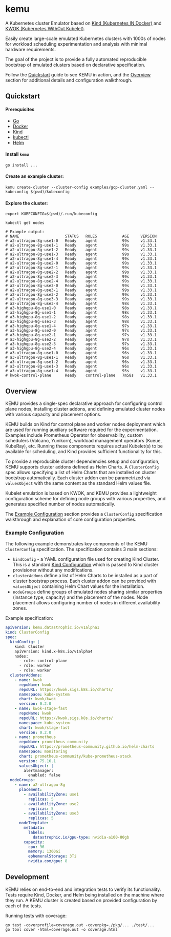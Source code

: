 # kemu
A Kubernetes cluster Emulator based on [Kind (Kubernetes IN Docker)](https://kind.sigs.k8s.io/)
and [KWOK (Kubernetes WithOut Kubelet)](https://kwok.sigs.k8s.io/).

Easily create large-scale emulated Kubernetes clusters with 1000s of nodes
for workload scheduling experimentation and analysis with minimal hardware
requirements.

The goal of the project is to provide a fully automated reproducible bootstrap
of emulated clusters based on declarative specification.

Follow the [Quickstart](#quickstart) guide to see KEMU in action, and the
[Overview](#overview) section for additional details and configuration walkthrough.

## Quickstart
#### Prerequisites
* [Go](https://go.dev/doc/install)
* [Docker](https://docs.docker.com/engine/install)
* [Kind](https://kind.sigs.k8s.io/)
* [kubectl](https://kubernetes.io/docs/tasks/tools/#kubectl)
* [Helm](https://helm.sh/docs/intro/install/)

#### Install `kemu`
```shell
go install ...
```

#### Create an example cluster:
```shell
kemu create-cluster --cluster-config examples/gcp-cluster.yaml --kubeconfig $(pwd)/kubeconfig
```

#### Explore the cluster:
```shell
export KUBECONFIG=$(pwd)/.run/kubeconfig

kubectl get nodes

# Example output:
# NAME                    STATUS   ROLES           AGE     VERSION
# a2-ultragpu-8g-use1-0   Ready    agent           99s     v1.33.1
# a2-ultragpu-8g-use1-1   Ready    agent           99s     v1.33.1
# a2-ultragpu-8g-use1-2   Ready    agent           99s     v1.33.1
# a2-ultragpu-8g-use1-3   Ready    agent           99s     v1.33.1
# a2-ultragpu-8g-use1-4   Ready    agent           99s     v1.33.1
# a2-ultragpu-8g-use2-0   Ready    agent           99s     v1.33.1
# a2-ultragpu-8g-use2-1   Ready    agent           99s     v1.33.1
# a2-ultragpu-8g-use2-2   Ready    agent           99s     v1.33.1
# a2-ultragpu-8g-use2-3   Ready    agent           99s     v1.33.1
# a2-ultragpu-8g-use2-4   Ready    agent           99s     v1.33.1
# a2-ultragpu-8g-use3-0   Ready    agent           99s     v1.33.1
# a2-ultragpu-8g-use3-1   Ready    agent           99s     v1.33.1
# a2-ultragpu-8g-use3-2   Ready    agent           99s     v1.33.1
# a2-ultragpu-8g-use3-3   Ready    agent           99s     v1.33.1
# a2-ultragpu-8g-use3-4   Ready    agent           98s     v1.33.1
# a3-highgpu-8g-use1-0    Ready    agent           98s     v1.33.1
# a3-highgpu-8g-use1-1    Ready    agent           98s     v1.33.1
# a3-highgpu-8g-use1-2    Ready    agent           98s     v1.33.1
# a3-highgpu-8g-use1-3    Ready    agent           98s     v1.33.1
# a3-highgpu-8g-use1-4    Ready    agent           97s     v1.33.1
# a3-highgpu-8g-use2-0    Ready    agent           97s     v1.33.1
# a3-highgpu-8g-use2-1    Ready    agent           97s     v1.33.1
# a3-highgpu-8g-use2-2    Ready    agent           97s     v1.33.1
# a3-highgpu-8g-use2-3    Ready    agent           97s     v1.33.1
# a3-highgpu-8g-use2-4    Ready    agent           96s     v1.33.1
# a3-ultragpu-8g-use1-0   Ready    agent           96s     v1.33.1
# a3-ultragpu-8g-use1-1   Ready    agent           96s     v1.33.1
# a3-ultragpu-8g-use1-2   Ready    agent           96s     v1.33.1
# a3-ultragpu-8g-use1-3   Ready    agent           96s     v1.33.1
# a3-ultragpu-8g-use1-4   Ready    agent           95s     v1.33.1
# kwok-control-plane      Ready    control-plane   7m58s   v1.33.1
```

## Overview
KEMU provides a single-spec declarative approach for configuring control plane nodes,
installing cluster addons, and defining emulated cluster nodes with various capacity
and placement options.

KEMU builds on Kind for control plane and worker nodes deployment which are used for
running auxiliary software required for the experimentation. Examples include Prometheus
Operator for observability, custom schedulers (Volcano, Yunikorn), workload management
operators (Kueue, KubeRay), etc. Running these components requires actual Kubelet(s) to
be available for scheduling, and Kind provides sufficient functionality for this.

To provide a reproducible cluster dependencies setup and configuration, KEMU supports
cluster addons defined as Helm Charts. A `ClusterConfig` spec allows specifying a list
of Helm Charts that are installed on cluster bootstrap automatically. Each cluster
addon can be parametrized via `valuesObject` with the same content as the standard
Helm values file.

Kubelet emulation is based on KWOK, and KEMU provides a lightweight configuration
scheme for defining node groups with various properties, and generates specified
number of nodes automatically.

The [Example Configuration](#example-configuration) section provides a `ClusterConfig`
specification walkthrough and explanation of core configuration properties. 

### Example Configuration
The following example demonstrates key components of the KEMU `ClusterConfig` specification.
The specification contains 3 main sections:
* `kindConfig` - a YAML configuration file used for creating Kind Cluster. This is a standard
  [Kind Configuration](https://kind.sigs.k8s.io/docs/user/configuration/) which is passed to
  Kind cluster provisioner without any modifications.
* `clusterAddons` define a list of Helm Charts to be installed as a part of cluster
  bootstrap process. Each cluster addon can be provided with `valuesObject` containing
  Helm Chart values for the installation.
* `nodeGroups` define groups of emulated nodes sharing similar properties (instance type, capacity)
  and the placement of the nodes. Node placement allows configuring number of nodes in different
  availability zones.

Example specification:
```yaml
apiVersion: kemu.datastrophic.io/v1alpha1
kind: ClusterConfig
spec:
  kindConfig: |
    kind: Cluster
    apiVersion: kind.x-k8s.io/v1alpha4
    nodes:
      - role: control-plane
      - role: worker
      - role: worker
  clusterAddons:
    - name: kwok
      repoName: kwok
      repoURL: https://kwok.sigs.k8s.io/charts/
      namespace: kube-system
      chart: kwok/kwok
      version: 0.2.0
    - name: kwok-stage-fast
      repoName: kwok
      repoURL: https://kwok.sigs.k8s.io/charts/
      namespace: kube-system
      chart: kwok/stage-fast
      version: 0.2.0
    - name: prometheus
      repoName: prometheus-community
      repoURL: https://prometheus-community.github.io/helm-charts
      namespace: monitoring
      chart: prometheus-community/kube-prometheus-stack
      version: 75.16.1
      valuesObject: |
        alertmanager:
          enabled: false
  nodeGroups:
    - name: a2-ultragpu-8g
      placement:
        - availabilityZone: use1
          replicas: 5
        - availabilityZone: use2
          replicas: 5
        - availabilityZone: use3
          replicas: 5
      nodeTemplate:
        metadata:
          labels:
            datastrophic.io/gpu-type: nvidia-a100-80gb
        capacity:
          cpu: 96
          memory: 1360Gi
          ephemeralStorage: 3Ti
          nvidia.com/gpu: 8
```

## Development
KEMU relies on end-to-end and integration tests to verify its functionality.
Tests require Kind, Docker, and Helm being installed on the machine where they run.
A KEMU cluster is created based on provided configuration by each of the tests.

Running tests with coverage:
```shell
go test -coverprofile=coverage.out -coverpkg=./pkg/... ./test/...
go tool cover -html=coverage.out -o coverage.html
```
